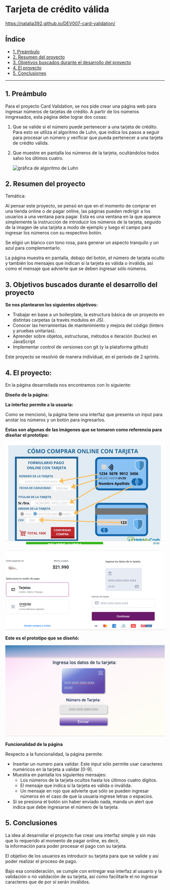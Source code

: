 # Tarjeta de crédito válida

https://natalia392.github.io/DEV007-card-validation/ 

## Índice

* [1. Preámbulo](#1-preámbulo)
* [2. Resumen del proyecto](#2-resumen-del-proyecto)
* [3. Objetivos buscados durante el desarrollo del proyecto](#3-consideraciones-generales)
* [4. El proyecto](#4-El-proyecto)
* [5. Conclusiones](#5-conclusiones)


***

## 1. Preámbulo

Para el proyecto Card Validation, se nos pide crear una página web para ingresar números de tarjetas de crédito. 
A partir de los números inngresados, esta página debe lograr dos cosas:

1. Que se valide si el número puede pertenecer a una tarjeta de crédito. 
Para esto se utiliza el algoritmo de Luhn, que indica los pasos a seguir para procesar un número
y verificar que pueda pertenecer a una tarjeta de crédito válida.

2. Que muestre en pantalla los números de la tarjeta, ocultándolos todos salvo los últimos cuatro.

    ![gráfica de algoritmo de Luhn](https://user-images.githubusercontent.com/12631491/217016579-865679e0-0949-4afd-b13f-d2ebba7a0c54.png)

## 2. Resumen del proyecto

Temática:

Al pensar este proyecto, se pensó en que en el momento de comprar
en una tienda online o de pagar online, las páginas pueden
redirigir a los usuarios a una ventana para pagar.
Esta es una ventana en la que aparece simplemente la instrucción de introducir
los números de la tarjeta, seguido de la imagen de una tarjeta a modo de 
ejemplo y luego el campo para ingresar los números con su respectivo botón.

Se eligió un blanco con tono rosa, para generar un aspecto tranquilo
y un azul para complementarlo.

La página muestra en pantalla, debajo del botón, el número de tarjeta oculto
y también los mensajes que indican si la tarjeta es válida o inválida, así 
como el mensaje que advierte que se deben ingresar sólo números.

## 3. Objetivos buscados durante el desarrollo del proyecto

**Se nos plantearon los siguientes objetivos:**

* Trabajar en base a un boilerplate, la estructura básica de un proyecto en
  distintas carpetas (a través modulos en JS).
* Conocer las herramientas de mantenimiento y mejora del código (linters y
  pruebas unitarias).
* Aprender sobre objetos, estructuras, métodos e iteración (bucles)
  en JavaScript
* Implementar control de versiones con git (y la plataforma github)

Este proyecto se resolvió de manera individual, 
en el período de 2 sprints. 


## 4. El proyecto:

En la página desarrollada nos encontramos con lo siguiente:

**Diseño de la página:**

**La interfaz permite a la usuaria:**

Como se mencionó, la página tiene una interfaz que presenta
un input para anotar los números y un botón para ingresarlos.

**Estas son algunas de las imágenes que se tomaron como referencia
para diseñar el prototipo:**


![](/src/img/card-eg.png)


![](/src/img/card-eg2.png)


**Este es el prototipo que se diseñó:**


![](/src/img/prototipo.png)



**Funcionalidad de la página**

Respecto a la funcionalidad, la página permite: 

* Insertar un numero para validar. Este input sólo permite
  usar caracteres numéricos en la tarjeta a validar [0-9].  
* Muestra en pantalla los siguientes mensajes:
  * Los números de la tarjeta ocultos hasta los últimos cuatro dígitos.
  * El mensaje que indica si la tarjeta es válida o inválida.
  * Un mensaje en rojo que advierte que sólo se pueden ingresar números
    en el caso de que la usuaria ingrese letras o espacios.
* Si se presiona el botón sin haber enviado nada, manda un alert que
  indica que debe ingresarse el número de la tarjeta.


## 5. Conclusiones

La idea al desarrollar el proyecto fue crear una interfaz simple 
y sin más que lo requerido al momento de pagar online, es decir,  
la información para poder procesar el pago con su tarjeta.
 
El objetivo de los usuarios es introducir su tarjeta para que se valide
y así poder realizar el proceso de pago.

Bajo esa consideración, se cumple con entregar esa interfaz al usuario
y la validación o no validación de su tarjeta, así como facilitarle
el no ingresar caracteres que de por sí serán inválidos.

